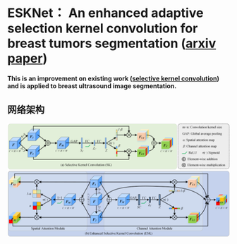 # ESKNet： An enhanced adaptive selection kernel convolution for breast tumors segmentation ([arxiv paper](https://doi.org/10.48550/arXiv.2211.02915))

#### This is an improvement on existing work ([selective kernel convolution](https://ieeexplore.ieee.org/document/8954149/)) and is applied to breast ultrasound image segmentation.

## 网络架构
![网络结构1](https://github.com/CGPxy/cgp/blob/main/papers/ESKNet.png)
